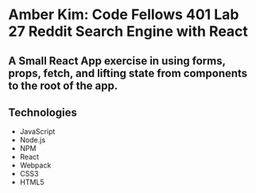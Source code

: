 # Amber Kim: Code Fellows 401 Lab 27 Reddit Search Engine with React

## A Small React App exercise in using forms, props, fetch, and lifting state from components to the root of the app.

## Technologies
* JavaScript
* Node.js
* NPM 
* React
* Webpack
* CSS3
* HTML5